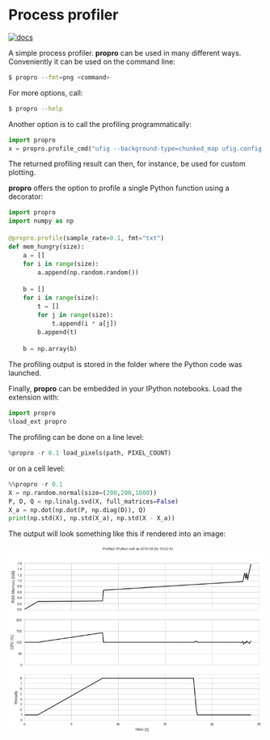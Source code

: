 # Process profiler

[![docs](https://img.shields.io/badge/docs-latest-blue.svg?style=flat)](http://propro.readthedocs.io/en/latest)

A simple process profiler. **propro** can be used in many different ways. Conveniently it can be used on the command line:

```bash
$ propro --fmt=png <command>
```

For more options, call:

```bash
$ propro --help
```

Another option is to call the profiling programmatically:

```python
import propro
x = propro.profile_cmd("ufig --background-type=chunked_map ufig.config.random")
```

The returned profiling result can then, for instance, be used for custom plotting.

**propro** offers the option to profile a single Python function using a decorator:

```python
import propro
import numpy as np

@propro.profile(sample_rate=0.1, fmt="txt")
def mem_hungry(size):
    a = []
    for i in range(size):
        a.append(np.random.random())
        
    b = []
    for i in range(size):
        t = []
        for j in range(size):
            t.append(i * a[j])
        b.append(t)

    b = np.array(b)
```

The profiling output is stored in the folder where the Python code was launched.

Finally, **propro** can be embedded in your IPython notebooks. Load the extension with:

```python
import propro
%load_ext propro
```
The profiling can be done on a line level:

```python
%propro -r 0.1 load_pixels(path, PIXEL_COUNT)
```

or on a cell level:

```python
%%propro -r 0.1
X = np.random.normal(size=(200,200,1000))
P, D, Q = np.linalg.svd(X, full_matrices=False)
X_a = np.dot(np.dot(P, np.diag(D)), Q)
print(np.std(X), np.std(X_a), np.std(X - X_a))

```

The output will look something like this if rendered into an image:

![propro output](https://raw.githubusercontent.com/jakeret/propro/master/docs/profile.png)